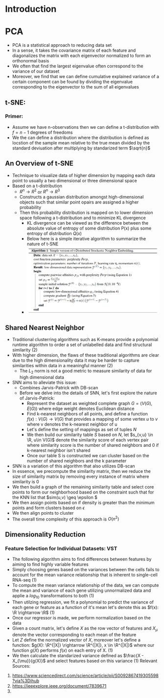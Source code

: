 # Introduction 
# PCA
- PCA is a statistical approach to reducing data set 
- In a sense, it takes the covariance matrix of each feature and diagonalizes the matrix with each eigenvector normalized to form an orthonormal basis 
- We often that find the largest eigenvalue often correspond to the variance of our dataset
- Moreover, we find that we can define cumulative explained variance of a certain component can be found by dividing the eigenvalue corresponding to the eigenvector to the sum of all eigenvalues
## t-SNE:
### Primer:
- Assume we have n-observations then we can define a t-distribution with $f = n -1$ degrees of freedoms  
- We the can define a distribution where the distribution is defined as locstion of the sample mean relative to the true mean divided by the standard deviuation after multiplying by standarized term $\sqrt{n}$ 
## An Overview of t-SNE
- Technique to visualize data of higher dimension by mapping each data point to usually a two dimensional or three dimensional space
- Based on a t-distribution
  - $R^{n} \rightarrow R^{2}$ or $R^n \rightarrow R^{3}$
  - Constructs a gaussian distribution amongst high-dimensional objects such that similar point opairs are assigned a higher probability
  - Then this probability distribution is mapped on to lower dimension space following a t-distribution and to minimize KL divergence 
    - KL divergence can be viewed as the difference between the absolute value of entropy of some distribution P(x) plus some entropy of distribution $Q(x)$
    - Below here is a simple iterative algorithm to summarize the nature of t-SNE
    - ![image](images/t-sne.png)
## Shared Nearest Neighbor
- Traditional clusterring algorithms such as K-means provide a polynomial runtime algorithm to order a set of unlabelled data and find structural similarity (2)
- With higher dimension, the flaws of these traditional algorithms are clear due to the high dimensionality data it may be harder to capture similarities within data in a meaningful manner (2)
  -  The $L_2$ norm is not a good metric to measure similarity of data for high dimensional data
- SNN aims to alleviate this issue:
  - Combines Jarvis-Patrick with DB-scan 
  - Before we delve into the details of SNN, let's first explore the nature of Jarvis-Patrick:
    - Represent the dataset as weighted complete graph $G = (V(G),E(G))$ where edge weight denotes Euclidean distance 
    - Find k-nearest neighbors of all points, and define a function $f(x): V(G) \rightarrow V(G)$ that provides a mapping of some vertex $u$ to $v$ where v denotes the k-nearest neighbor of u 
    - Let's define the setting of mappings as set of tuples $N$
    - We then build our similarity table $S$ based on $N$, let $s_{v,u} \in \R, u\in V(G)$ denote the similarity score of each vertex pair where similarity score is the number of shared neighbors and 0 if k-nearest neighbor isn't shared
    - Once our table S is constructed we can cluster based on the number of shared neighbors and the k parameter
- SNN is a variation of this algorithm that also utilizes DB-scan
- In essence, we precompute the similarity matrix, then we reduce the size of similarity matrix by removing every instance of matrix where similarity is 0
- We then build a graph of the remaining similarity table and select core points to form our neighborhood based on the constraint such that for the KNN list that $sim(u,v) \geq \epsilon $
- We then assign points based on if density is greater than the minimum points and form clusters based on $\epsilon$
- We then align points to cluster
- The overall time complexity of this approach is $O(n^2)$
## Dimensionality Reduction 
### Feature Selection for Individual Datasets: VST
- The following algorithm aims to find differences between features by aiming to find highly variable features
- Simply choosing genes based on the variances between the cells fails to account for the mean variance relationship that is inherent to single-cell RNA-seq (1)
- To compute the mean variance relationship of the data, we can compute the mean and variance of each gene utilizing unnormalized data and applie a $log_{10}$ transformations to both (1)
- Then utilzing regression, we fit a polynomial to predict the variance of each gene or feature as a function of it's mean let's denote this as $f(x): \R \rightarrow \R$ (1)
- Once our regressor is made, we perform normalization based on the data 
- Given a count matrix, let's define $X$ as the row vector of features and $X_{\mu}$ denote the vector corresponding to each mean of the feature
- Let $Z$ define the normalized vector of $X$, moreover let's define a function: $g(X): \R^{|X|} \rightarrow \R^{|X|}, x \in \R^{|X|}$  where our function $g(X)$ performs $f(x)$ on each entry of X. (1)
- We then calculate the standarized variance defined as $\frac{X - X_{\mu}}{g(X)}$ and select features based on this variance (1)
Relevant Sources:
1. https://www.sciencedirect.com/science/article/pii/S0092867419305598?via%3Dihub
2. https://ieeexplore.ieee.org/document/7839671
3. 
